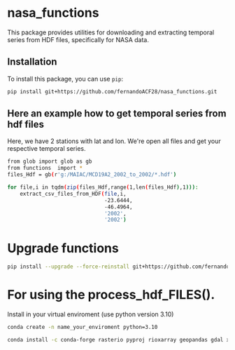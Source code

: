 # nasa_functions

This package provides utilities for downloading and extracting temporal series from HDF files, specifically for NASA data.

## Installation

To install this package, you can use `pip`:

```bash
pip install git+https://github.com/fernandoACF28/nasa_functions.git

```

## Here an example how to get temporal series from hdf files
Here, we have 2 stations with lat and lon. We're open all files and get your respective temporal series.

```bash
from glob import glob as gb
from functions  import *
files_Hdf = gb(r'g:/MAIAC/MCD19A2_2002_to_2002/*.hdf')

for file,i in tqdm(zip(files_Hdf,range(1,len(files_Hdf),1))):
    extract_csv_files_from_HDF(file,i,
                               -23.6444,
                               -46.4964,
                               '2002',
                               '2002')
```
# Upgrade functions

``` bash 
pip install --upgrade --force-reinstall git+https://github.com/fernandoACF28/nasa_functions.git
```
# For using the process_hdf_FILES().

Install in your virtual enviroment (use python version 3.10)
``` bash 
conda create -n name_your_enviroment python=3.10

conda install -c conda-forge rasterio pyproj rioxarray geopandas gdal xarray libgdal-hdf4
```
